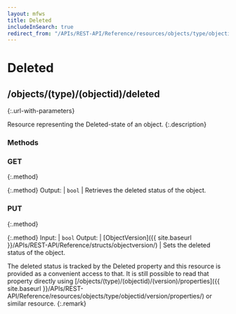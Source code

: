 ```yaml
---
layout: mfws
title: Deleted
includeInSearch: true
redirect_from: "/APIs/REST-API/Reference/resources/objects/type/objectid/deleted.html"
---
```


# Deleted

## /objects/(type)/(objectid)/deleted
{:.url-with-parameters}

Resource representing the Deleted-state of an object. 
{:.description}

### Methods

### GET
{:.method}

{:.method}
Output: | `bool`
| Retrieves the deleted status of the object.

### PUT
{:.method}

{:.method}
Input: | `bool`
Output: | [ObjectVersion]({{ site.baseurl }}/APIs/REST-API/Reference/structs/objectversion/)
| Sets the deleted status of the object. 

The deleted status is tracked by the Deleted property and this resource is provided as a convenient access to that. It is still possible to read that property directly using [/objects/(type)/(objectid)/(version)/properties]({{ site.baseurl }}/APIs/REST-API/Reference/resources/objects/type/objectid/version/properties/) or similar resource. 
{:.remark}